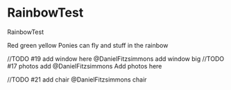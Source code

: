 # RainbowTest
 RainbowTest

Red
green
yellow
Ponies can fly and stuff in the rainbow

//TODO #19 add window here @DanielFitzsimmons
add window big
//TODO #17 photos add @DanielFitzsimmons
Add photos here

//TODO #21 add chair @DanielFitzsimmons
chair